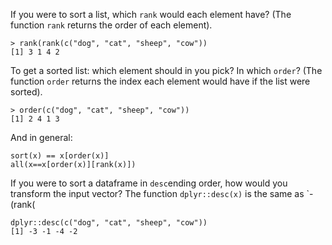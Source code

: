 If you were to sort a list, which `rank` would each element have?
(The function `rank` returns the order of each element).
```
> rank(rank(c("dog", "cat", "sheep", "cow"))
[1] 3 1 4 2
``` 
To get a sorted list: which element should in you pick? In which `order`? 
(The function `order` returns the index each element would have if the list were sorted).
```
> order(c("dog", "cat", "sheep", "cow"))
[1] 2 4 1 3
```
And in general:
```
sort(x) == x[order(x)]
all(x==x[order(x)][rank(x)])
```
If you were to sort a dataframe in `desc`ending order, how would you transform the input vector?
The function `dplyr::desc(x)` is the same as `-(rank(
```
dplyr::desc(c("dog", "cat", "sheep", "cow"))
[1] -3 -1 -4 -2
```

<!--stackedit_data:
eyJoaXN0b3J5IjpbMTgxMTYxNjQzOSwtMTY5NzUwNjMzNSwxNT
U5MzkyNjI3LC02MjgyOTE3OTUsLTEzNjA3NTcxMzYsMTkwMTE4
MzgzOV19
-->